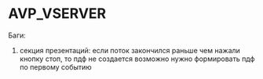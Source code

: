 AVP_VSERVER
===========
Баги:
1) секция презентаций: если поток закончился раньше чем нажали кнопку стоп, то пдф не создается
возможно нужно формировать пдф по первому событию